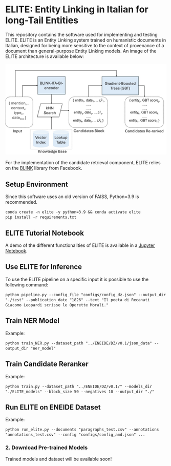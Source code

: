 # ELITE: Entity Linking in Italian for long-Tail Entities

This repository contains the software used for implementing and testing ELITE. ELITE is an Entity Linking system trained on humanistic documents in Italian, designed for being more sensitive to the context of provenance of a document than general-purpose Entity Linking models. An image of the ELITE architecture is available below:

<img src="docs/elite.jpg" alt="drawing" width="700"/>

For the implementation of the candidate retrieval component, ELITE relies on the [BLINK](https://github.com/facebookresearch/BLINK) library from Facebook.

## Setup Environment


Since this software uses an old version of FAISS, Python=3.9 is recommended.

```
conda create -n elite -y python=3.9 && conda activate elite
pip install -r requirements.txt
```


## ELITE Tutorial Notebook

A demo of the different functionalities of ELITE is available in a [Jupyter Notebook](./tutorial_elite.ipynb).


## Use ELITE for Inference

To use the ELITE pipeline on a specific input it is possible to use the following command: 
```
python pipeline.py --config_file "configs/config_dz.json" --output_dir "./test" --publication_date "1826" --text "Il poeta di Recanati Giacomo Leopardi scrisse le Operette Morali." 
```

## Train NER Model

Example:
```
python train_NER.py --dataset_path "../ENEIDE/DZ/v0.1/json_data" --output_dir "ner_model"
```


## Train Candidate Reranker

Example:
```
python train.py --dataset_path "../ENEIDE/DZ/v0.1/" --models_dir "./ELITE_models" --block_size 50 --negatives 10 --output_dir "./"
```

## Run ELITE on ENEIDE Dataset

Example:
```
python run_elite.py --documents "paragraphs_test.csv" --annotations "annotations_test.csv" --config "configs/config_amd.json" ...
```

### 2. Download Pre-trained Models

Trained models and dataset will be available soon!